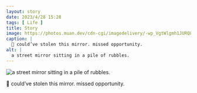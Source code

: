 ```yaml
---
layout: story
date: 2023/4/28 15:28
tags: [ Life ]
title: Story
image: https://photos.muan.dev/cdn-cgi/imagedelivery/-wp_VgtWlgmh1JURQ8t1mg/607fdb7a-6901-4116-910c-9eaf1605cc00/public
caption: |
  🤔 could’ve stolen this mirror. missed opportunity.
alt: |
  a street mirror sitting in a pile of rubbles.
---
```


![a street mirror sitting in a pile of rubbles.](https://photos.muan.dev/cdn-cgi/imagedelivery/-wp_VgtWlgmh1JURQ8t1mg/607fdb7a-6901-4116-910c-9eaf1605cc00/public)

🤔 could’ve stolen this mirror. missed opportunity.
